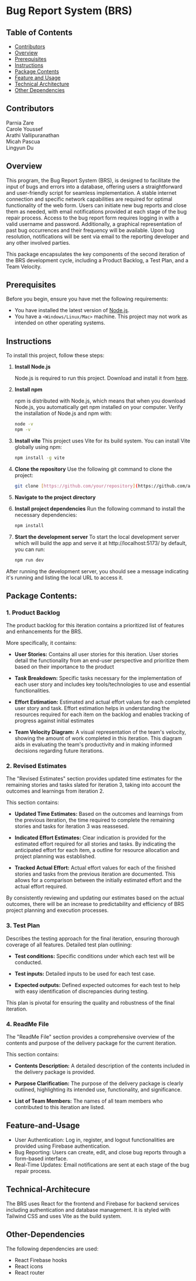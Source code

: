 # Bug Report System (BRS) 

## Table of Contents
- [Contributors](#contributors)
- [Overview](#overview)
- [Prerequisites](#prerequisites)
- [Instructions](#Instructions)
- [Package Contents](#package-contents)
- [Feature and Usage](#Feature-and-Usage)
- [Technical Architecture](#Technical-Architecture)
- [Other Dependencies](#Other-Dependencies)
  

## Contributors
Parnia Zare  
Carole Youssef  
Arathi Vallipuranathan  
Micah Pascua  
Lingyun Du  

## Overview

This program, the Bug Report System (BRS), is designed to facilitate the input of bugs and errors into a database, offering users a straightforward and user-friendly script for seamless implementation. A stable internet connection and specific network capabilities are required for optimal functionality of the web form. Users can initiate new bug reports and close them as needed, with email notifications provided at each stage of the bug repair process. Access to the bug report form requires logging in with a valid username and password. Additionally, a graphical representation of past bug occurrences and their frequency will be available. Upon bug resolution, notifications will be sent via email to the reporting developer and any other involved parties.

This package encapsulates the key components of the second iteration of the BRS development cycle, including a Product Backlog, a Test Plan, and a Team Velocity.
## Prerequisites

Before you begin, ensure you have met the following requirements:
* You have installed the latest version of [Node.js](https://nodejs.org/).
* You have a `<Windows/Linux/Mac>` machine. This project may not work as intended on other operating systems.
  
## Instructions
To install this project, follow these steps:

1. **Install Node.js**

   Node.js is required to run this project. Download and install it from [here](https://nodejs.org/).

2. **Install npm**

   npm is distributed with Node.js, which means that when you download Node.js, you automatically get npm installed on your computer. Verify the installation of Node.js and npm with:

   ```bash
   node -v
   npm -v
   
3.  **Install vite**
   This project uses Vite for its build system. You can install Vite globally using npm:
      ```bash
      npm install -g vite

5. **Clone the repository**
   Use the following git command to clone the project:
    ```bash
   git clone [https://github.com/your/repository](https://github.com/avallip443/cps406.git)
   
7. **Navigate to the project directory**
8. **Install project dependencies**
   Run the following command to install the necessary dependencies:
    ```bash
    npm install
10. **Start the development server**
    To start the local development server which will build the app and serve it at  http://localhost:5173/ by default, you can run:
      ```bash
     npm run dev
  After running the development server, you should see a message indicating it's running and listing the local URL to access it.

## Package Contents:

### **1. Product Backlog**

The product backlog for this iteration contains a prioritized list of features and enhancements for the BRS.  

More specifically, it contains: 

- **User Stories:** Contains all user stories for this iteration. User stories detail the functionality from an end-user perspective and prioritize them based on their importance to the product

- **Task Breakdown:** Specific tasks necessary for the implementation of each user story and includes key tools/technologies to use and essential functionalities.

- **Effort Estimation:** Estimated and actual effort values for each completed user story and task. Effort estimation helps in understanding the resources required for each item on the backlog and enables tracking of progress against initial estimates

- **Team Velocity Diagram:** A visual representation of the team's velocity, showing the amount of work completed in this iteration. This diagram aids in evaluating the team's productivity and in making informed decisions regarding future iterations.

 
### **2. Revised Estimates**

The "Revised Estimates" section provides updated time estimates for the remaining stories and tasks slated for iteration 3, taking into account the outcomes and learnings from iteration 2.

This section contains:
- **Updated Time Estimates:** Based on the outcomes and learnings from the previous iteration, the time required to complete the remaining stories and tasks for iteration 3 was reassesed.

- **Indicated Effort Estimates:** Clear indication is provided for the estimated effort required for all stories and tasks. By indicating the anticipated effort for each item, a outline for resource allocation and project planning was established.

- **Tracked Actual Effort:** Actual effort values for each of the finished stories and tasks from the previous iteration are documented. This allows for a comparison between the initially estimated effort and the actual effort required.

By consistently reviewing and updating our estimates based on the actual outcomes, there will be an increase to predictability and efficiency of BRS project planning and execution processes.


### **3. Test Plan**  

Describes the testing approach for the final iteration, ensuring thorough coverage of all features. Detailed test plan outlining:  

- **Test conditions:** Specific conditions under which each test will be conducted.

- **Test inputs:** Detailed inputs to be used for each test case.

- **Expected outputs:** Defined expected outcomes for each test to help with easy identification of discrepancies during testing.  

This plan is pivotal for ensuring the quality and robustness of the final iteration.  

### **4. ReadMe File**

The "ReadMe File" section provides a comprehensive overview of the contents and purpose of the delivery package for the current iteration.

This section contains:

- **Contents Description:** A detailed description of the contents included in the delivery package is provided. 

- **Purpose Clarification:** The purpose of the delivery package is clearly outlined, highlighting its intended use, functionality, and significance.

- **List of Team Members:** The names of all team members who contributed to this iteration are listed.

## Feature-and-Usage
- User Authentication: Log in, register, and logout functionalities are provided using Firebase authentication.
- Bug Reporting: Users can create, edit, and close bug reports through a form-based interface.
- Real-Time Updates: Email notifications are sent at each stage of the bug repair process.

## Technical-Architecure
The BRS uses React for the frontend and Firebase for backend services including authentication and database management. It is styled with Tailwind CSS and uses Vite as the build system.

## Other-Dependencies
The following dependencies are used:
- React Firebase hooks
- React icons
- React router















